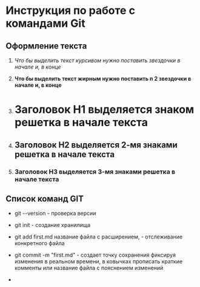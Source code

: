 # Инструкция по работе с командами Git 

## Оформление текста

1. *Что бы выделить текст курсивом нужно поставить звездочки в начале и, в конце*

2. **Что бы выделить текст жирным нужно поставить п 2 звездочки в начале и, в конце**

3. # Заголовок H1 выделяется знаком решетка в начале текста

4. ## Заголовок H2 выделяется 2-мя знаками решетка в начале текста

5. ### Заголовок H3 выделяется 3-мя знаками решетка в начале текста

## Список команд GIT

* git --version - проверка версии

* git init - создание хранилища

* git add first.md название файла с расширением, - отслеживание конкретного файла

* git commit -m "first.md" - создает точку сохранения фиксируя изменения в реальном времени, в ковычках прописать краткие комменты или название файла с пояснением изменений

* 

